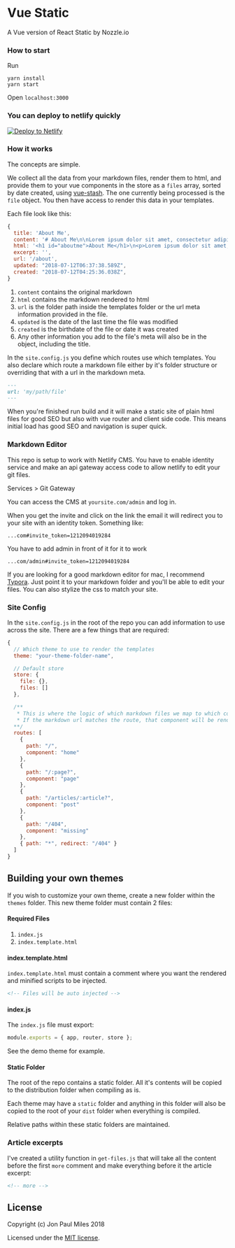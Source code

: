 # Vue Static

A Vue version of React Static by Nozzle.io

### How to start
Run

```
yarn install
yarn start
```

Open `localhost:3000`

### You can deploy to netlify quickly

[![Deploy to Netlify](https://www.netlify.com/img/deploy/button.svg)](https://app.netlify.com/start/deploy?repository=https://github.com/codingfriend1/vue-static)

### How it works

The concepts are simple.

We collect all the data from your markdown files, render them to html, and provide them to your vue components in the store as a `files` array, sorted by date created, using [vue-stash](https://github.com/cklmercer/vue-stash). The one currently being processed is the `file` object. You then have access to render this data in your templates.

Each file look like this:

```js
{
  title: 'About Me',
  content: '# About Me\n\nLorem ipsum dolor sit amet, consectetur adipisicing elit. Nisi tempora fugiat maiores pariatur omnis blanditiis impedit id a molestiae recusandae quas adipisci voluptates, culpa, quaerat saepe, deleniti labore ex esse.',
  html: '<h1 id="aboutme">About Me</h1>\n<p>Lorem ipsum dolor sit amet, consectetur adipisicing elit. Nisi tempora fugiat maiores pariatur omnis blanditiis impedit id a molestiae recusandae quas adipisci voluptates, culpa, quaerat saepe, deleniti labore ex esse.</p>',
  excerpt: '',
  url: '/about',
  updated: "2018-07-12T06:37:38.589Z",
  created: "2018-07-12T04:25:36.038Z",
}
```

1.  `content` contains the original markdown
2.  `html` contains the markdown rendered to html
3.  `url` is the folder path inside the templates folder or the url meta information provided in the file.
4.  `updated` is the date of the last time the file was modified
5.  `created` is the birthdate of the file or date it was created
6.  Any other information you add to the file's meta will also be in the object, including the title.

In the `site.config.js` you define which routes use which templates. You also declare which route a markdown file either by it's folder structure or overriding that with a url in the markdown meta.

```markdown
---
url: 'my/path/file'
---
```

When you're finished run build and it will make a static site of plain html files for good SEO but also with vue router and client side code. This means initial load has good SEO and navigation is super quick.

### Markdown Editor

This repo is setup to work with Netlify CMS. You have to enable identity service and make an api gateway access code to allow netlify to edit your git files.

Services > Git Gateway

You can access the CMS at `yoursite.com/admin` and log in.

When you get the invite and click on the link the email it will redirect you to your site with an identity token. Something like:

```
...com#invite_token=1212094019284
```

You have to add admin in front of it for it to work

```
...com/admin#invite_token=1212094019284
```

If you are looking for a good markdown editor for mac, I recommend [Typora](https://typora.io/). Just point it to your markdown folder and you'll be able to edit your files. You can also stylize the css to match your site.

### Site Config

In the `site.config.js` in the root of the repo you can add information to use across the site. There are a few things that are required:

```js
{
  // Which theme to use to render the templates
  theme: "your-theme-folder-name",

  // Default store
  store: {
    file: {},
    files: []
  },

  /**
   * This is where the logic of which markdown files we map to which components goes.
   * If the markdown url matches the route, that component will be rendered.
  **/
  routes: [
    {
      path: "/",
      component: "home"
    },
    {
      path: "/:page?",
      component: "page"
    },
    {
      path: "/articles/:article?",
      component: "post"
    },
    {
      path: "/404",
      component: "missing"
    },
    { path: "*", redirect: "/404" }
  ]
}
```

## Building your own themes

If you wish to customize your own theme, create a new folder within the `themes` folder. This new theme folder must contain 2 files:

#### Required Files

1.  `index.js`
2.  `index.template.html`

#### index.template.html

`index.template.html` must contain a comment where you want the rendered and minified scripts to be injected.

```html
<!-- Files will be auto injected -->
```

#### index.js

The `index.js` file must export:

```js
module.exports = { app, router, store };
```

See the demo theme for example.

#### Static Folder

The root of the repo contains a static folder. All it's contents will be copied to the distribution folder when compiling as is.

Each theme may have a `static` folder and anything in this folder will also be copied to the root of your `dist` folder when everything is compiled.

Relative paths within these static folders are maintained.

### Article excerpts

I've created a utility function in `get-files.js` that will take all the content before the first `more` comment and make everything before it the article excerpt:

```html
<!-- more -->
```

## License

Copyright (c) Jon Paul Miles 2018

Licensed under the [MIT license](LICENSE).

